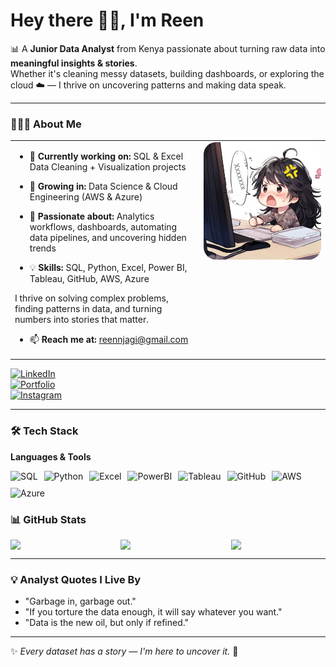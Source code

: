 # Hey there 👋🏽, I'm Reen  

   📊 A **Junior Data Analyst** from Kenya passionate about turning raw data into **meaningful insights & stories**.  
    Whether it's cleaning messy datasets, building dashboards, or exploring the cloud ☁️ — I thrive on uncovering patterns and making data speak.

---

### 👩🏽‍💻 About Me  

<table>
<tr>
<td width="60%" valign="top">

- 🔭 **Currently working on:** SQL & Excel Data Cleaning + Visualization projects
  
- 🌱 **Growing in:** Data Science & Cloud Engineering (AWS & Azure)
  
- 💬 **Passionate about:** Analytics workflows, dashboards, automating data pipelines, and uncovering hidden trends
  
- 💡 **Skills:** SQL, Python, Excel, Power BI, Tableau, GitHub, AWS, Azure
  
I thrive on solving complex problems, finding patterns in data, and turning numbers into stories that matter.
- 📫 **Reach me at:** [reennjagi@gmail.com](mailto:reennjagi@gmail.com)  

</td>
<td width="40%" valign="top" align="center">

<img src="https://raw.githubusercontent.com/doreennjagi/doreennjagi/main/b016196b-a5da-4ed4-95cb-efd41b7846da.jpeg" width="450" style="border-radius: 20px;"/>

</td>
</tr>
</table>




[![LinkedIn](https://img.shields.io/badge/LinkedIn-0077B5?style=for-the-badge&logo=linkedin&logoColor=white)](https://linkedin.com/in/yourprofile)  
[![Portfolio](https://img.shields.io/badge/Portfolio-000000?style=for-the-badge&logo=About.me&logoColor=white)](https://yourportfolio.com)  
[![Instagram](https://img.shields.io/badge/Instagram-E4405F?style=for-the-badge&logo=instagram&logoColor=white)](https://instagram.com/yourprofile)  

---

### 🛠 Tech Stack  

**Languages & Tools**  

<div style="display: flex; flex-wrap: wrap; gap: 10px;">

<img src="https://img.shields.io/badge/SQL-003B57?style=for-the-badge&logo=database&logoColor=white" alt="SQL"/>
<img src="https://img.shields.io/badge/Python-3776AB?style=for-the-badge&logo=python&logoColor=white" alt="Python"/>
<img src="https://img.shields.io/badge/Microsoft_Excel-217346?style=for-the-badge&logo=microsoft-excel&logoColor=white" alt="Excel"/>
<img src="https://img.shields.io/badge/Power%20BI-F2C811?style=for-the-badge&logo=powerbi&logoColor=black" alt="PowerBI"/>
<img src="https://img.shields.io/badge/Tableau-E97627?style=for-the-badge&logo=tableau&logoColor=white" alt="Tableau"/>
<img src="https://img.shields.io/badge/GitHub-181717?style=for-the-badge&logo=github&logoColor=white" alt="GitHub"/>
<img src="https://img.shields.io/badge/AWS-FF9900?style=for-the-badge&logo=amazon-aws&logoColor=white" alt="AWS"/>
<img src="https://img.shields.io/badge/Azure-0089D6?style=for-the-badge&logo=microsoft-azure&logoColor=white" alt="Azure"/>

</div>


### 📊 GitHub Stats  

<div style="display: flex; flex-wrap: wrap; justify-content: space-between; gap: 10px;">

<img align="center" src="https://github-readme-stats.vercel.app/api?username=doreennjagi&show_icons=true&theme=radical&hide_border=true" width="30%"/>
<img align="center" src="https://github-readme-stats.vercel.app/api/top-langs/?username=doreennjagi&layout=compact&theme=radical&hide_border=true&langs_count=5" width="30%"/>
<img align="center" src="https://github-readme-streak-stats.herokuapp.com/?user=doreennjagi&theme=radical&hide_border=true" width="30%"/>

</div>

---

### 💡 Analyst Quotes I Live By  

- "Garbage in, garbage out."  
- "If you torture the data enough, it will say whatever you want."  
- "Data is the new oil, but only if refined."  

---

✨ *Every dataset has a story — I'm here to uncover it.* 🚀
